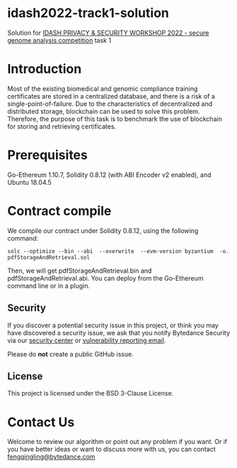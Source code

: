 # idash2022-track1-solution
Solution for [IDASH PRIVACY & SECURITY WORKSHOP 2022 - secure genome analysis competition](http://www.humangenomeprivacy.org/2022/competition-tasks.html) task 1 
# Introduction
Most of the existing biomedical and genomic compliance training certificates are stored in a centralized database, and there is a risk of a single-point-of-failure. Due to the characteristics of decentralized and distributed storage, blockchain can be used to solve this problem. Therefore, the purpose of this task is to benchmark the use of blockchain for storing and retrieving certificates.
# Prerequisites
Go-Ethereum 1.10.7, Solidity 0.8.12 (with ABI Encoder v2 enabled), and Ubuntu 18.04.5
# Contract compile
We compile our contract under Solidity 0.8.12, using the following command:

```
solc --optimize --bin --abi  --overwrite  --evm-version byzantium  -o. pdfStorageAndRetrieval.sol
```

Then, we will get pdfStorageAndRetrieval.bin and pdfStorageAndRetrieval.abi. You can deploy from the Go-Ethereum command line or in a plugin. 
## Security
If you discover a potential security issue in this project, or think you may
have discovered a security issue, we ask that you notify Bytedance Security via our [security center](https://security.bytedance.com/src) or [vulnerability reporting email](sec@bytedance.com).

Please do **not** create a public GitHub issue.
## License
This project is licensed under the BSD 3-Clause License.
# Contact Us
Welcome to review our algorithm or point out any problem if you want. Or if you have better ideas or want to discuss more with us, you can contact fengqingling@bytedance.com
